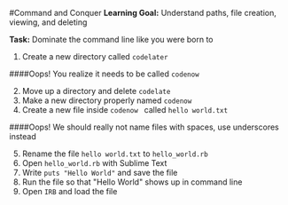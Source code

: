 #Command and Conquer
**Learning Goal:** Understand paths, file creation, viewing, and deleting

**Task:** Dominate the command line like you were born to

1) Create a new directory called `codelater`

####Oops! You realize it needs to be called `codenow`

2) Move up a directory and delete `codelate`
3) Make a new directory properly named `codenow`
4) Create a new file inside `codenow ` called `hello world.txt`

####Oops! We should really not name files with spaces, use underscores instead

5) Rename the file `hello world.txt` to `hello_world.rb`
6) Open `hello_world.rb` with Sublime Text
7) Write `puts "Hello World"` and save the file
8) Run the file so that "Hello World" shows up in command line
9) Open `IRB` and load the file
